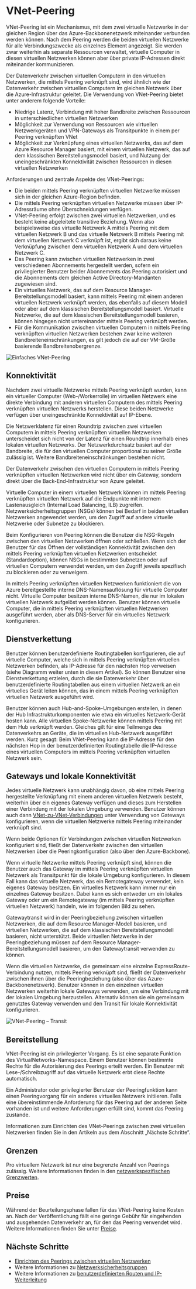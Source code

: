 
<properties
   pageTitle="Peering in virtuellen Azure-Netzwerken | Microsoft Azure"
   description="Enthält Informationen zum VNet-Peering in Azure."
   services="virtual-network"
   documentationCenter="na"
   authors="NarayanAnnamalai"
   manager="jefco"
   editor="tysonn" />
<tags
   ms.service="virtual-network"
   ms.devlang="na"
   ms.topic="get-started-article"
   ms.tgt_pltfrm="na"
   ms.workload="infrastructure-services"
   ms.date="07/28/2016"
   ms.author="narayan" />

# VNet-Peering

VNet-Peering ist ein Mechanismus, mit dem zwei virtuelle Netzwerke in der gleichen Region über das Azure-Backbonenetzwerk miteinander verbunden werden können. Nach dem Peering werden die beiden virtuellen Netzwerke für alle Verbindungszwecke als einzelnes Element angezeigt. Sie werden zwar weiterhin als separate Ressourcen verwaltet, virtuelle Computer in diesen virtuellen Netzwerken können aber über private IP-Adressen direkt miteinander kommunizieren.

Der Datenverkehr zwischen virtuellen Computern in den virtuellen Netzwerken, die mittels Peering verknüpft sind, wird ähnlich wie der Datenverkehr zwischen virtuellen Computern im gleichen Netzwerk über die Azure-Infrastruktur geleitet. Die Verwendung von VNet-Peering bietet unter anderem folgende Vorteile:

- Niedrige Latenz, Verbindung mit hoher Bandbreite zwischen Ressourcen in unterschiedlichen virtuellen Netzwerken
- Möglichkeit zur Verwendung von Ressourcen wie virtuellen Netzwerkgeräten und VPN-Gateways als Transitpunkte in einem per Peering verknüpften VNet
- Möglichkeit zur Verknüpfung eines virtuellen Netzwerks, das auf dem Azure Resource Manager basiert, mit einem virtuellen Netzwerk, das auf dem klassischen Bereitstellungsmodell basiert, und Nutzung der uneingeschränkten Konnektivität zwischen Ressourcen in diesen virtuellen Netzwerken

Anforderungen und zentrale Aspekte des VNet-Peerings:

- Die beiden mittels Peering verknüpften virtuellen Netzwerke müssen sich in der gleichen Azure-Region befinden.
- Die mittels Peering verknüpften virtuellen Netzwerke müssen über IP-Adressräume ohne Überschneidungen verfügen.
- VNet-Peering erfolgt zwischen zwei virtuellen Netzwerken, und es besteht keine abgeleitete transitive Beziehung. Wenn also beispielsweise das virtuelle Netzwerk A mittels Peering mit dem virtuellen Netzwerk B und das virtuelle Netzwerk B mittels Peering mit dem virtuellen Netzwerk C verknüpft ist, ergibt sich daraus keine Verknüpfung zwischen dem virtuellen Netzwerk A und dem virtuellen Netzwerk C.
- Das Peering kann zwischen virtuellen Netzwerken in zwei verschiedenen Abonnements hergestellt werden, sofern ein privilegierter Benutzer beider Abonnements das Peering autorisiert und die Abonnements dem gleichen Active Directory-Mandanten zugewiesen sind.
- Ein virtuelles Netzwerk, das auf dem Resource Manager-Bereitstellungsmodell basiert, kann mittels Peering mit einem anderen virtuellen Netzwerk verknüpft werden, das ebenfalls auf diesem Modell oder aber auf dem klassischen Bereitstellungsmodell basiert. Virtuelle Netzwerke, die auf dem klassischen Bereitstellungsmodell basieren, können hingegen nicht untereinander mittels Peering verknüpft werden.
- Für die Kommunikation zwischen virtuellen Computern in mittels Peering verknüpften virtuellen Netzwerken bestehen zwar keine weiteren Bandbreiteneinschränkungen, es gilt jedoch die auf der VM-Größe basierende Bandbreitenobergrenze.


![Einfaches VNet-Peering](./media/virtual-networks-peering-overview/figure01.png)

## Konnektivität
Nachdem zwei virtuelle Netzwerke mittels Peering verknüpft wurden, kann ein virtueller Computer (Web-/Workerrolle) im virtuellen Netzwerk eine direkte Verbindung mit anderen virtuellen Computern des mittels Peering verknüpften virtuellen Netzwerks herstellen. Diese beiden Netzwerke verfügen über uneingeschränkte Konnektivität auf IP-Ebene.

Die Netzwerklatenz für einen Roundtrip zwischen zwei virtuellen Computern in mittels Peering verknüpften virtuellen Netzwerken unterscheidet sich nicht von der Latenz für einen Roundtrip innerhalb eines lokalen virtuellen Netzwerks. Der Netzwerkdurchsatz basiert auf der Bandbreite, die für den virtuellen Computer proportional zu seiner Größe zulässig ist. Weitere Bandbreiteneinschränkungen bestehen nicht.

Der Datenverkehr zwischen den virtuellen Computern in mittels Peering verknüpften virtuellen Netzwerken wird nicht über ein Gateway, sondern direkt über die Back-End-Infrastruktur von Azure geleitet.

Virtuelle Computer in einem virtuellen Netzwerk können im mittels Peering verknüpften virtuellen Netzwerk auf die Endpunkte mit internem Lastenausgleich (Internal Load Balancing, ILB) zugreifen. Netzwerksicherheitsgruppen (NSGs) können bei Bedarf in beiden virtuellen Netzwerken angewendet werden, um den Zugriff auf andere virtuelle Netzwerke oder Subnetze zu blockieren.

Beim Konfigurieren von Peering können die Benutzer die NSG-Regeln zwischen den virtuellen Netzwerken öffnen oder schließen. Wenn sich der Benutzer für das Öffnen der vollständigen Konnektivität zwischen den mittels Peering verknüpften virtuellen Netzwerken entscheidet (Standardoption), können NSGs in bestimmten Subnetzen oder auf virtuellen Computern verwendet werden, um den Zugriff jeweils spezifisch zu blockieren oder zu verweigern.

In mittels Peering verknüpften virtuellen Netzwerken funktioniert die von Azure bereitgestellte interne DNS-Namensauflösung für virtuelle Computer nicht. Virtuelle Computer besitzen interne DNS-Namen, die nur im lokalen virtuellen Netzwerk aufgelöst werden können. Benutzer können virtuelle Computer, die in mittels Peering verknüpften virtuellen Netzwerken ausgeführt werden, aber als DNS-Server für ein virtuelles Netzwerk konfigurieren.

## Dienstverkettung
Benutzer können benutzerdefinierte Routingtabellen konfigurieren, die auf virtuelle Computer, welche sich in mittels Peering verknüpften virtuellen Netzwerken befinden, als IP-Adresse für den nächsten Hop verweisen (siehe Diagramm weiter unten in diesem Artikel). So können Benutzer eine Dienstverkettung erzielen, durch die sie Datenverkehr über benutzerdefinierte Routingtabellen aus einem virtuellen Netzwerk an ein virtuelles Gerät leiten können, das in einem mittels Peering verknüpften virtuellen Netzwerk ausgeführt wird.

Benutzer können auch Hub-and-Spoke-Umgebungen erstellen, in denen der Hub Infrastrukturkomponenten wie etwa ein virtuelles Netzwerk-Gerät hosten kann. Alle virtuellen Spoke-Netzwerke können mittels Peering mit dem Hub verknüpft werden. Gleiches gilt für eine Teilmenge des Datenverkehrs an Geräte, die im virtuellen Hub-Netzwerk ausgeführt werden. Kurz gesagt: Beim VNet-Peering kann die IP-Adresse für den nächsten Hop in der benutzerdefinierten Routingtabelle die IP-Adresse eines virtuellen Computers im mittels Peering verknüpften virtuellen Netzwerk sein.

## Gateways und lokale Konnektivität
Jedes virtuelle Netzwerk kann unabhängig davon, ob eine mittels Peering hergestellte Verknüpfung mit einem anderen virtuellen Netzwerk besteht, weiterhin über ein eigenes Gateway verfügen und dieses zum Herstellen einer Verbindung mit der lokalen Umgebung verwenden. Benutzer können auch dann [VNet-zu-VNet-Verbindungen](../vpn-gateway/vpn-gateway-vnet-vnet-rm-ps.md) unter Verwendung von Gateways konfigurieren, wenn die virtuellen Netzwerke mittels Peering miteinander verknüpft sind.

Wenn beide Optionen für Verbindungen zwischen virtuellen Netzwerken konfiguriert sind, fließt der Datenverkehr zwischen den virtuellen Netzwerken über die Peeringkonfiguration (also über den Azure-Backbone).

Wenn virtuelle Netzwerke mittels Peering verknüpft sind, können die Benutzer auch das Gateway im mittels Peering verknüpften virtuellen Netzwerk als Transitpunkt für die lokale Umgebung konfigurieren. In diesem Fall kann das virtuelle Netzwerk, das ein Remotegateway verwendet, kein eigenes Gateway besitzen. Ein virtuelles Netzwerk kann immer nur ein einzelnes Gateway besitzen. Dabei kann es sich entweder um ein lokales Gateway oder um ein Remotegateway (im mittels Peering verknüpften virtuellen Netzwerk) handeln, wie im folgenden Bild zu sehen.

Gatewaytransit wird in der Peeringbeziehung zwischen virtuellen Netzwerken, die auf dem Resource Manager-Modell basieren, und virtuellen Netzwerken, die auf dem klassischen Bereitstellungsmodell basieren, nicht unterstützt. Beide virtuellen Netzwerke in der Peeringbeziehung müssen auf dem Resource Manager-Bereitstellungsmodell basieren, um den Gatewaytransit verwenden zu können.

Wenn die virtuellen Netzwerke, die gemeinsam eine einzelne ExpressRoute-Verbindung nutzen, mittels Peering verknüpft sind, fließt der Datenverkehr zwischen ihnen über die Peeringbeziehung (also über das Azure-Backbonenetzwerk). Benutzer können in den einzelnen virtuellen Netzwerken weiterhin lokale Gateways verwenden, um eine Verbindung mit der lokalen Umgebung herzustellen. Alternativ können sie ein gemeinsam genutztes Gateway verwenden und den Transit für lokale Konnektivität konfigurieren.

![VNet-Peering – Transit](./media/virtual-networks-peering-overview/figure02.png)

## Bereitstellung
VNet-Peering ist ein privilegierter Vorgang. Es ist eine separate Funktion des VirtualNetworks-Namespace. Einem Benutzer können bestimmte Rechte für die Autorisierung des Peerings erteilt werden. Ein Benutzer mit Lese-/Schreibzugriff auf das virtuelle Netzwerk erbt diese Rechte automatisch.

Ein Administrator oder privilegierter Benutzer der Peeringfunktion kann einen Peeringvorgang für ein anderes virtuelles Netzwerk initiieren. Falls eine übereinstimmende Anforderung für das Peering auf der anderen Seite vorhanden ist und weitere Anforderungen erfüllt sind, kommt das Peering zustande.

Informationen zum Einrichten des VNet-Peerings zwischen zwei virtuellen Netzwerken finden Sie in den Artikeln aus dem Abschnitt „Nächste Schritte“.

## Grenzen
Pro virtuellem Netzwerk ist nur eine begrenzte Anzahl von Peerings zulässig. Weitere Informationen finden in den [netzwerkspezifischen Grenzwerten](../azure-subscription-service-limits.md#networking-limits).

## Preise
Während der Beurteilungsphase fallen für das VNet-Peering keine Kosten an. Nach der Veröffentlichung fällt eine geringe Gebühr für eingehenden und ausgehenden Datenverkehr an, für den das Peering verwendet wird. Weitere Informationen finden Sie unter [Preise](https://azure.microsoft.com/pricing/details/virtual-network).


## Nächste Schritte
- [Einrichten des Peerings zwischen virtuellen Netzwerken](virtual-networks-create-vnetpeering-arm-portal.md)
- Weitere Informationen zu [Netzwerksicherheitsgruppen](virtual-networks-nsg.md)
- Weitere Informationen zu [benutzerdefinierten Routen und IP-Weiterleitung](virtual-networks-udr-overview.md)

<!---HONumber=AcomDC_0928_2016-->